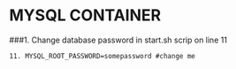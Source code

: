 # MYSQL CONTAINER
###1. Change database password in start.sh scrip on line 11

```11. MYSQL_ROOT_PASSWORD=somepassword #change me```
